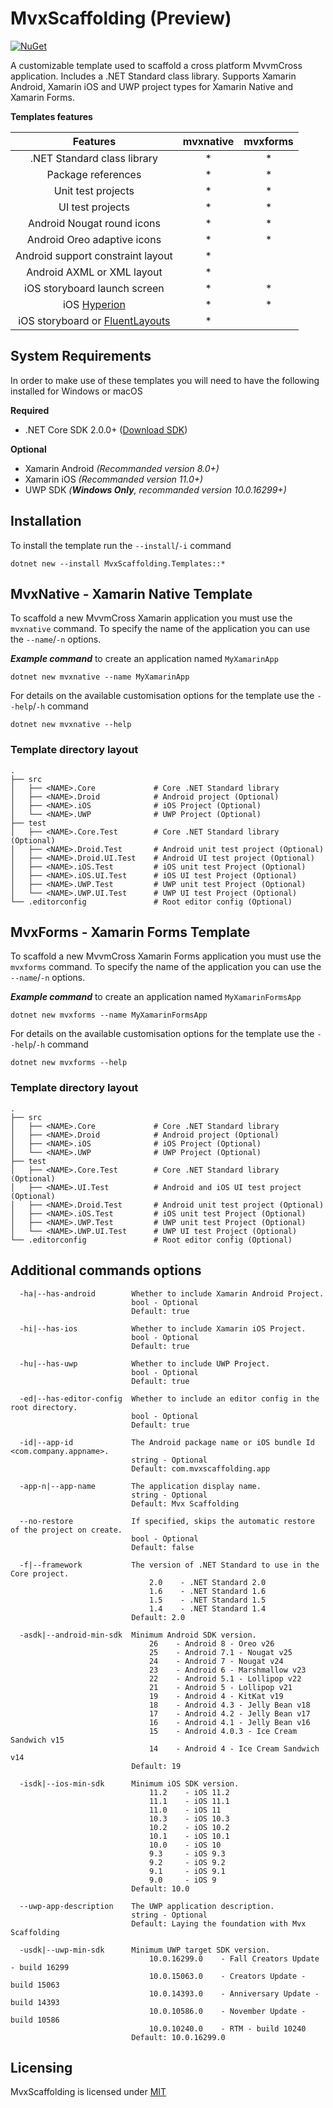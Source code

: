 ﻿# MvxScaffolding (Preview)

[![NuGet](https://img.shields.io/nuget/v/MvxScaffolding.Templates.svg?style=flat-square)](https://www.nuget.org/packages/MvxScaffolding.Templates/)

A customizable template used to scaffold a cross platform MvvmCross application. Includes a .NET Standard class library. Supports Xamarin Android, Xamarin iOS and UWP project types for Xamarin Native and Xamarin Forms.

__Templates features__

 Features | mvxnative            |  mvxforms
:-------------------------:|:-------------------------:|:-------------------------:
.NET Standard class library |* |*
Package references |* |*
Unit test projects |* |*
UI test projects |* |*
Android Nougat round icons |* |*
Android Oreo adaptive icons |* |*
Android support constraint layout |* |
Android AXML or XML layout |* |
iOS storyboard launch screen |* | *
iOS [Hyperion](https://github.com/willowtreeapps/Hyperion-iOS) |* | *
iOS storyboard or [FluentLayouts](https://github.com/FluentLayout/Cirrious.FluentLayout) |* |

## System Requirements

In order to make use of these templates you will need to have the following installed for Windows or macOS

__Required__

 * .NET Core SDK 2.0.0+ ([Download SDK](https://www.microsoft.com/net/download))

 __Optional__ 

 * Xamarin Android _(Recommanded version 8.0+)_
 * Xamarin iOS _(Recommanded version 11.0+)_
 * UWP SDK _(__Windows Only__, recommanded version 10.0.16299+)_

## Installation

To install the template run the `--install`/`-i` command

```text
dotnet new --install MvxScaffolding.Templates::*
```

## MvxNative - Xamarin Native Template

To scaffold a new MvvmCross Xamarin application you must use the `mvxnative` command. To specify the name of the application you can use the `--name`/`-n` options.

___Example command___ to create an application named `MyXamarinApp`

```text
dotnet new mvxnative --name MyXamarinApp
```

For details on the available customisation options for the template use the `--help`/`-h` command

```text
dotnet new mvxnative --help
```

### Template directory layout

    .
    ├── src
    │   ├── <NAME>.Core             # Core .NET Standard library
    │   ├── <NAME>.Droid            # Android project (Optional)
    │   ├── <NAME>.iOS              # iOS Project (Optional)
    │   └── <NAME>.UWP              # UWP Project (Optional)
    ├── test
    │   ├── <NAME>.Core.Test        # Core .NET Standard library (Optional)
    │   ├── <NAME>.Droid.Test       # Android unit test project (Optional)
    │   ├── <NAME>.Droid.UI.Test    # Android UI test project (Optional)
    │   ├── <NAME>.iOS.Test         # iOS unit test Project (Optional)
    │   ├── <NAME>.iOS.UI.Test      # iOS UI test Project (Optional)
    │   ├── <NAME>.UWP.Test         # UWP unit test Project (Optional)
    │   └── <NAME>.UWP.UI.Test      # UWP UI test Project (Optional)
    └── .editorconfig               # Root editor config (Optional)

## MvxForms - Xamarin Forms Template

To scaffold a new MvvmCross Xamarin Forms application you must use the `mvxforms` command. To specify the name of the application you can use the `--name`/`-n` options.

___Example command___ to create an application named `MyXamarinFormsApp`

```text
dotnet new mvxforms --name MyXamarinFormsApp
```

For details on the available customisation options for the template use the `--help`/`-h` command

```text
dotnet new mvxforms --help
```

### Template directory layout

    .
    ├── src
    │   ├── <NAME>.Core             # Core .NET Standard library
    │   ├── <NAME>.Droid            # Android project (Optional)
    │   ├── <NAME>.iOS              # iOS Project (Optional)
    │   └── <NAME>.UWP              # UWP Project (Optional)
    ├── test
    │   ├── <NAME>.Core.Test        # Core .NET Standard library (Optional)
    │   ├── <NAME>.UI.Test          # Android and iOS UI test project (Optional)
    │   ├── <NAME>.Droid.Test       # Android unit test project (Optional)
    │   ├── <NAME>.iOS.Test         # iOS unit test Project (Optional)
    │   ├── <NAME>.UWP.Test         # UWP unit test Project (Optional)
    │   └── <NAME>.UWP.UI.Test      # UWP UI test Project (Optional)
    └── .editorconfig               # Root editor config (Optional)

## Additional commands options

```text
  -ha|--has-android        Whether to include Xamarin Android Project.
                           bool - Optional
                           Default: true

  -hi|--has-ios            Whether to include Xamarin iOS Project.
                           bool - Optional
                           Default: true

  -hu|--has-uwp            Whether to include UWP Project.
                           bool - Optional
                           Default: true

  -ed|--has-editor-config  Whether to include an editor config in the root directory.
                           bool - Optional
                           Default: true

  -id|--app-id             The Android package name or iOS bundle Id <com.company.appname>.
                           string - Optional
                           Default: com.mvxscaffolding.app

  -app-n|--app-name        The application display name.
                           string - Optional
                           Default: Mvx Scaffolding

  --no-restore             If specified, skips the automatic restore of the project on create.
                           bool - Optional
                           Default: false

  -f|--framework           The version of .NET Standard to use in the Core project.
                               2.0    - .NET Standard 2.0
                               1.6    - .NET Standard 1.6
                               1.5    - .NET Standard 1.5
                               1.4    - .NET Standard 1.4
                           Default: 2.0

  -asdk|--android-min-sdk  Minimum Android SDK version.
                               26    - Android 8 - Oreo v26
                               25    - Android 7.1 - Nougat v25
                               24    - Android 7 - Nougat v24
                               23    - Android 6 - Marshmallow v23
                               22    - Android 5.1 - Lollipop v22
                               21    - Android 5 - Lollipop v21
                               19    - Android 4 - KitKat v19
                               18    - Android 4.3 - Jelly Bean v18
                               17    - Android 4.2 - Jelly Bean v17
                               16    - Android 4.1 - Jelly Bean v16
                               15    - Android 4.0.3 - Ice Cream Sandwich v15
                               14    - Android 4 - Ice Cream Sandwich v14
                           Default: 19

  -isdk|--ios-min-sdk      Minimum iOS SDK version.
                               11.2    - iOS 11.2
                               11.1    - iOS 11.1
                               11.0    - iOS 11
                               10.3    - iOS 10.3
                               10.2    - iOS 10.2
                               10.1    - iOS 10.1
                               10.0    - iOS 10
                               9.3     - iOS 9.3
                               9.2     - iOS 9.2
                               9.1     - iOS 9.1
                               9.0     - iOS 9
                           Default: 10.0

  --uwp-app-description    The UWP application description.
                           string - Optional
                           Default: Laying the foundation with Mvx Scaffolding

  -usdk|--uwp-min-sdk      Minimum UWP target SDK version.
                               10.0.16299.0    - Fall Creators Update - build 16299
                               10.0.15063.0    - Creators Update - build 15063
                               10.0.14393.0    - Anniversary Update - build 14393
                               10.0.10586.0    - November Update - build 10586
                               10.0.10240.0    - RTM - build 10240
                           Default: 10.0.16299.0
```

## Licensing

MvxScaffolding is licensed under [MIT](https://github.com/Plac3hold3r/MvxScaffolding/blob/master/LICENSE)
